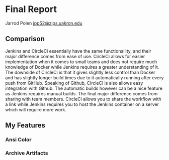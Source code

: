 # Final Report
Jarrod Polen
jpp52@zips.uakron.edu

## Comparison

Jenkins and CircleCi essentially have the same functionallity, and their major difference comes from ease of use. CircleCi allows for easier implementation when it comes to small teams and does not require much knowledge of Docker while Jenkins requires a greater understanding of it. The downside of CircleCi is that it gives slightly less control than Docker and has slightly longer build times due to it automatically running after every push from GitHub. Speaking of Github, CircleCi is also allows easy integration with Github. The automatic builds however can be a nice feature as Jenkins requires manual builds. The final major difference comes from sharing with team members. CircleCi allows you to share the workflow with a link while Jenkins requires you to host the Jenkins container on a server which will require more work.

## My Features

### Ansi Color

### Archive Artifacts